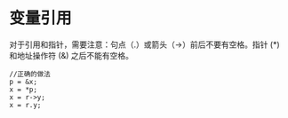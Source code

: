 变量引用 
=========================



对于引用和指针，需要注意：句点（.）或箭头（-\>）前后不要有空格。指针 (\*) 和地址操作符 (\&) 之后不能有空格。

```unknow
//正确的做法
p = &x;
x = *p;
x = r->y;
x = r.y;
```


